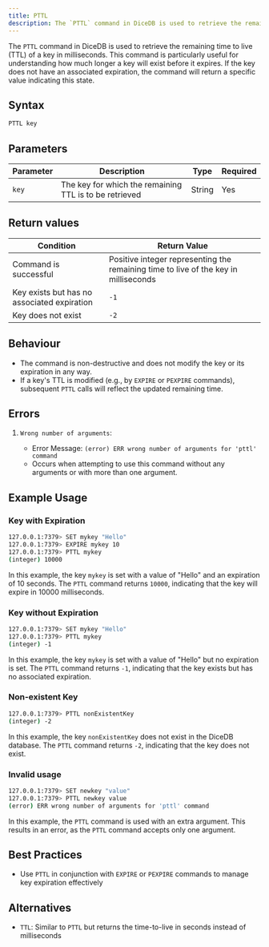 ```yaml
---
title: PTTL
description: The `PTTL` command in DiceDB is used to retrieve the remaining time to live (TTL) of a key in milliseconds. This command is particularly useful for understanding how much longer a key will exist before it expires. If the key does not have an associated expiration, the command will return a specific value indicating this state.
---
```


The `PTTL` command in DiceDB is used to retrieve the remaining time to live (TTL) of a key in milliseconds. This command is particularly useful for understanding how much longer a key will exist before it expires. If the key does not have an associated expiration, the command will return a specific value indicating this state.

## Syntax

```bash
PTTL key
```

## Parameters

| Parameter | Description                                            | Type   | Required |
| --------- | ------------------------------------------------------ | ------ | -------- |
| `key`     | The key for which the remaining TTL is to be retrieved | String | Yes      |

## Return values

| Condition                                   | Return Value                                                                        |
| ------------------------------------------- | ----------------------------------------------------------------------------------- |
| Command is successful                       | Positive integer representing the remaining time to live of the key in milliseconds |
| Key exists but has no associated expiration | `-1`                                                                                |
| Key does not exist                          | `-2`                                                                                |

## Behaviour

- The command is non-destructive and does not modify the key or its expiration in any way.
- If a key's TTL is modified (e.g., by `EXPIRE` or `PEXPIRE` commands), subsequent `PTTL` calls will reflect the updated remaining time.

## Errors

1. `Wrong number of arguments`:

   - Error Message: `(error) ERR wrong number of arguments for 'pttl' command`
   - Occurs when attempting to use this command without any arguments or with more than one argument.

## Example Usage

### Key with Expiration

```bash
127.0.0.1:7379> SET mykey "Hello"
127.0.0.1:7379> EXPIRE mykey 10
127.0.0.1:7379> PTTL mykey
(integer) 10000
```

In this example, the key `mykey` is set with a value of "Hello" and an expiration of 10 seconds. The `PTTL` command returns `10000`, indicating that the key will expire in 10000 milliseconds.

### Key without Expiration

```bash
127.0.0.1:7379> SET mykey "Hello"
127.0.0.1:7379> PTTL mykey
(integer) -1
```

In this example, the key `mykey` is set with a value of "Hello" but no expiration is set. The `PTTL` command returns `-1`, indicating that the key exists but has no associated expiration.

### Non-existent Key

```bash
127.0.0.1:7379> PTTL nonExistentKey
(integer) -2
```

In this example, the key `nonExistentKey` does not exist in the DiceDB database. The `PTTL` command returns `-2`, indicating that the key does not exist.

### Invalid usage

```bash
127.0.0.1:7379> SET newkey "value"
127.0.0.1:7379> PTTL newkey value
(error) ERR wrong number of arguments for 'pttl' command
```

In this example, the `PTTL` command is used with an extra argument. This results in an error, as the `PTTL` command accepts only one argument.

## Best Practices

- Use `PTTL` in conjunction with `EXPIRE` or `PEXPIRE` commands to manage key expiration effectively

## Alternatives

- `TTL`: Similar to `PTTL` but returns the time-to-live in seconds instead of milliseconds
